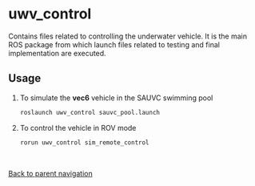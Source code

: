# uwv_control

Contains files related to controlling the underwater vehicle. It is the main ROS package from which launch files related to testing and final implementation are executed.

## Usage
1. To simulate the **vec6** vehicle in the SAUVC swimming pool
	```bash
	roslaunch uwv_control sauvc_pool.launch
	```

2. To control the vehicle in ROV mode
	```bash
	rorun uwv_control sim_remote_control
	```


<br/>

[Back to parent navigation](../README.md#navigate)